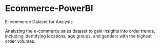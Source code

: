 # Ecommerce-PowerBI

E-commerce Dataset for Analysis

Analyzing the e-commerce sales dataset to gain insights into order trends, including identifying locations, age groups, and genders with the highest order volumes.

